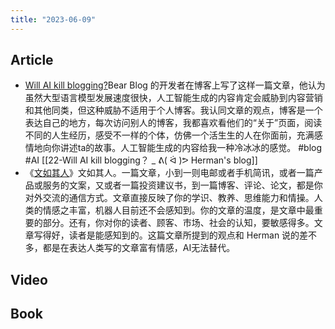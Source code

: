 ```yaml
---
title: "2023-06-09"
---
```

## Article
- [Will AI kill blogging?](https://herman.bearblog.dev/will-ai-kill-blogging/)Bear Blog 的开发者在博客上写了这样一篇文章，他认为虽然大型语言模型发展速度很快，人工智能生成的内容肯定会威胁到内容营销和其他同类，但这种威胁不适用于个人博客。我认同文章的观点，博客是一个表达自己的地方，每次访问别人的博客，我都喜欢看他们的“关于”页面，阅读不同的人生经历，感受不一样的个体，仿佛一个活生生的人在你面前，充满感情地向你讲述ta的故事。人工智能生成的内容给我一种冷冰冰的感觉。 #blog #AI [[22-Will AI kill blogging？ _ ᕕ( ᐛ )ᕗ Herman's blog]]
- 《[文如其人](https://www.810g.me/p/f18)》文如其人。一篇文章，小到一则电邮或者手机简讯，或者一篇产品或服务的文案，又或者一篇投资建议书，到一篇博客、评论、论文，都是你对外交流的通信方式。文章直接反映了你的学识、教养、思维能力和情操。人类的情感之丰富，机器人目前还不会感知到。你的文章的温度，是文章中最重要的部分。还有，你对你的读者、顾客、市场、社会的认知，要敏感得多。文章写得好，读者是能感知到的。这篇文章所提到的观点和 Herman 说的差不多，都是在表达人类写的文章富有情感，AI无法替代。

## Video

## Book

